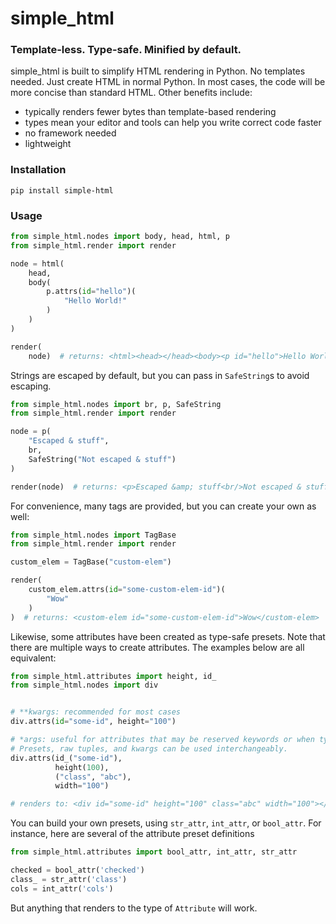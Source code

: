 # simple_html

### Template-less. Type-safe. Minified by default.

simple_html is built to simplify HTML rendering in Python. No templates needed. Just create HTML in 
normal Python. In most cases, the code will be more concise than standard HTML. Other benefits include:
- typically renders fewer bytes than template-based rendering
- types mean your editor and tools can help you write correct code faster
- no framework needed
- lightweight


### Installation
`pip install simple-html`


### Usage

```python
from simple_html.nodes import body, head, html, p
from simple_html.render import render

node = html(
    head,
    body(
        p.attrs(id="hello")(
            "Hello World!"
        )
    )
)

render(
    node)  # returns: <html><head></head><body><p id="hello">Hello World!</p></body></html> 
```


Strings are escaped by default, but you can pass in `SafeString`s to avoid escaping.

```python
from simple_html.nodes import br, p, SafeString
from simple_html.render import render

node = p(
    "Escaped & stuff",
    br,
    SafeString("Not escaped & stuff")
)

render(node)  # returns: <p>Escaped &amp; stuff<br/>Not escaped & stuff</p> 
```

For convenience, many tags are provided, but you can create your own as well:

```python
from simple_html.nodes import TagBase
from simple_html.render import render

custom_elem = TagBase("custom-elem")

render(
    custom_elem.attrs(id="some-custom-elem-id")(
        "Wow"
    )
)  # returns: <custom-elem id="some-custom-elem-id">Wow</custom-elem> 
```

Likewise, some attributes have been created as type-safe presets. Note that there are multiple ways to create attributes. 
The examples below are all equivalent:

```python
from simple_html.attributes import height, id_
from simple_html.nodes import div


# **kwargs: recommended for most cases
div.attrs(id="some-id", height="100")

# *args: useful for attributes that may be reserved keywords or when type constraints are desired.
# Presets, raw tuples, and kwargs can be used interchangeably.
div.attrs(id_("some-id"), 
          height(100),
          ("class", "abc"), 
          width="100")

# renders to: <div id="some-id" height="100" class="abc" width="100"></div>
```

You can build your own presets, using `str_attr`, `int_attr`, or `bool_attr`. For instance, here are
several of the attribute preset definitions

```python
from simple_html.attributes import bool_attr, int_attr, str_attr

checked = bool_attr('checked')
class_ = str_attr('class')
cols = int_attr('cols')
```
But anything that renders to the type of `Attribute` will work.